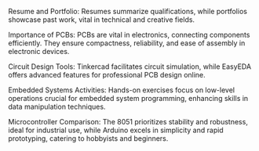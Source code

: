 Resume and  Portfolio: Resumes summarize qualifications, while portfolios showcase past work, vital in technical and creative fields.

Importance of PCBs: PCBs are vital in electronics, connecting components efficiently. They ensure compactness, reliability, and ease of assembly in electronic devices.

Circuit Design Tools: Tinkercad facilitates circuit simulation, while EasyEDA offers advanced features for professional PCB design online.

Embedded Systems Activities: Hands-on exercises focus on low-level operations crucial for embedded system programming, enhancing skills in data manipulation techniques.

Microcontroller Comparison: The 8051 prioritizes stability and robustness, ideal for industrial use, while Arduino excels in simplicity and rapid prototyping, catering to hobbyists and beginners.
